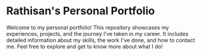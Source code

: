 # Rathisan's Personal Portfolio

Welcome to my personal portfolio! This repository showcases my experiences, projects, and the journey I've taken in my career. It includes detailed information about my skills, the work I've done, and how to contact me. Feel free to explore and get to know more about what I do!
